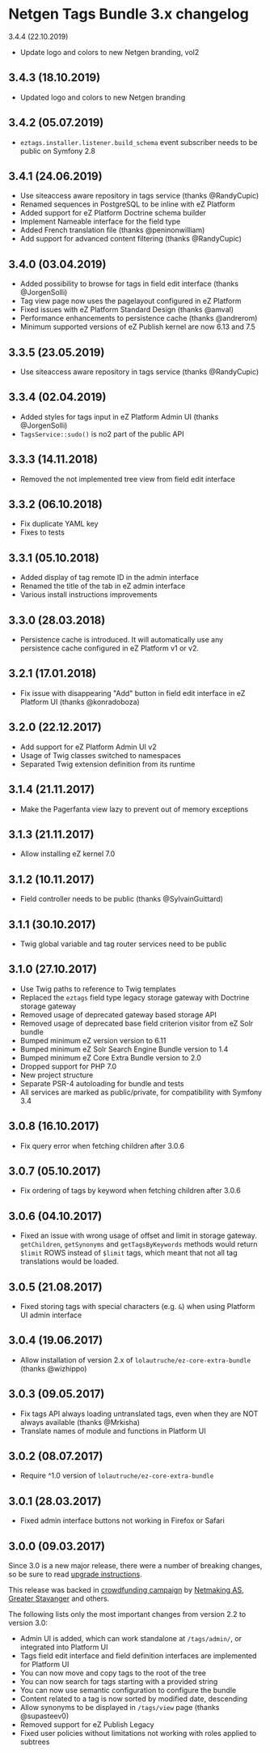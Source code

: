 Netgen Tags Bundle 3.x changelog
================================

3.4.4 (22.10.2019)

* Update logo and colors to new Netgen branding, vol2

3.4.3 (18.10.2019)
------------------

* Updated logo and colors to new Netgen branding

3.4.2 (05.07.2019)
------------------

* `eztags.installer.listener.build_schema` event subscriber needs to be public on Symfony 2.8

3.4.1 (24.06.2019)
------------------

* Use siteaccess aware repository in tags service (thanks @RandyCupic)
* Renamed sequences in PostgreSQL to be inline with eZ Platform
* Added support for eZ Platform Doctrine schema builder
* Implement Nameable interface for the field type
* Added French translation file (thanks @peninonwilliam)
* Add support for advanced content filtering (thanks @RandyCupic)

3.4.0 (03.04.2019)
------------------

* Added possibility to browse for tags in field edit interface (thanks @JorgenSolli)
* Tag view page now uses the pagelayout configured in eZ Platform
* Fixed issues with eZ Platform Standard Design (thanks @amval)
* Performance enhancements to persistence cache (thanks @andrerom)
* Minimum supported versions of eZ Publish kernel are now 6.13 and 7.5

3.3.5 (23.05.2019)
------------------

* Use siteaccess aware repository in tags service (thanks @RandyCupic)

3.3.4 (02.04.2019)
------------------

* Added styles for tags input in eZ Platform Admin UI (thanks @JorgenSolli)
* `TagsService::sudo()` is no2 part of the public API

3.3.3 (14.11.2018)
------------------

* Removed the not implemented tree view from field edit interface

3.3.2 (06.10.2018)
------------------

* Fix duplicate YAML key
* Fixes to tests

3.3.1 (05.10.2018)
------------------

* Added display of tag remote ID in the admin interface
* Renamed the title of the tab in eZ admin interface
* Various install instructions improvements

3.3.0 (28.03.2018)
------------------

* Persistence cache is introduced. It will automatically use any persistence cache configured in eZ Platform v1 or v2.

3.2.1 (17.01.2018)
------------------

* Fix issue with disappearing "Add" button in field edit interface in eZ Platform UI (thanks @konradoboza)

3.2.0 (22.12.2017)
------------------

* Add support for eZ Platform Admin UI v2
* Usage of Twig classes switched to namespaces
* Separated Twig extension definition from its runtime

3.1.4 (21.11.2017)
------------------

* Make the Pagerfanta view lazy to prevent out of memory exceptions

3.1.3 (21.11.2017)
------------------

* Allow installing eZ kernel 7.0

3.1.2 (10.11.2017)
------------------

* Field controller needs to be public (thanks @SylvainGuittard)

3.1.1 (30.10.2017)
------------------

* Twig global variable and tag router services need to be public

3.1.0 (27.10.2017)
------------------

* Use Twig paths to reference to Twig templates
* Replaced the `eztags` field type legacy storage gateway with Doctrine storage gateway
* Removed usage of deprecated gateway based storage API
* Removed usage of deprecated base field criterion visitor from eZ Solr bundle
* Bumped minimum eZ version version to 6.11
* Bumped minimum eZ Solr Search Engine Bundle version to 1.4
* Bumped minimum eZ Core Extra Bundle version to 2.0
* Dropped support for PHP 7.0
* New project structure
* Separate PSR-4 autoloading for bundle and tests
* All services are marked as public/private, for compatibility with Symfony 3.4

3.0.8 (16.10.2017)
------------------

* Fix query error when fetching children after 3.0.6

3.0.7 (05.10.2017)
------------------

* Fix ordering of tags by keyword when fetching children after 3.0.6

3.0.6 (04.10.2017)
------------------

* Fixed an issue with wrong usage of offset and limit in storage gateway. `getChildren`, `getSynonyms`
  and `getTagsByKeywords` methods would return `$limit` ROWS instead of `$limit` tags, which meant that
  not all tag translations would be loaded.

3.0.5 (21.08.2017)
------------------

* Fixed storing tags with special characters (e.g. `&`) when using Platform UI admin interface

3.0.4 (19.06.2017)
------------------

* Allow installation of version 2.x of `lolautruche/ez-core-extra-bundle` (thanks @wizhippo)

3.0.3 (09.05.2017)
------------------

* Fix tags API always loading untranslated tags, even when they are NOT always available (thanks @Mrkisha)
* Translate names of module and functions in Platform UI

3.0.2 (08.07.2017)
------------------

* Require ^1.0 version of `lolautruche/ez-core-extra-bundle`

3.0.1 (28.03.2017)
------------------

* Fixed admin interface buttons not working in Firefox or Safari

3.0.0 (09.03.2017)
------------------

Since 3.0 is a new major release, there were a number of breaking changes, so be sure to read [upgrade instructions](UPGRADE.md#upgrade-from-22-to-30).

This release was backed in [crowdfunding campaign](https://www.indiegogo.com/projects/netgen-tags-bundle-support-for-ez-platform-ui--3) by [Netmaking AS](https://netmaking.no), [Greater Stavanger](http://www.greaterstavanger.com) and others.

The following lists only the most important changes from version 2.2 to version 3.0:

* Admin UI is added, which can work standalone at `/tags/admin/`, or integrated into Platform UI
* Tags field edit interface and field definition interfaces are implemented for Platform UI
* You can now move and copy tags to the root of the tree
* You can now search for tags starting with a provided string
* You can now use semantic configuration to configure the bundle
* Content related to a tag is now sorted by modified date, descending
* Allow synonyms to be displayed in `/tags/view` page (thanks @supasteev0)
* Removed support for eZ Publish Legacy
* Fixed user policies without limitations not working with roles applied to subtrees
